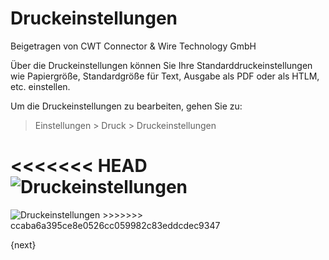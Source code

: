 # Druckeinstellungen
<span class="text-muted contributed-by">Beigetragen von CWT Connector & Wire Technology GmbH</span>

Über die Druckeinstellungen können Sie Ihre Standarddruckeinstellungen wie Papiergröße, Standardgröße für Text, Ausgabe als PDF oder als HTLM, etc. einstellen.

Um die Druckeinstellungen zu bearbeiten, gehen Sie zu:

> Einstellungen > Druck > Druckeinstellungen

<<<<<<< HEAD
<img class="screenshot" alt="Druckeinstellungen" src="/docs/assets/img/setup/print/print-settings.png">
=======
<img class="screenshot" alt="Druckeinstellungen" src="{{docs_base_url}}/assets/img/setup/print/print-settings.png">
>>>>>>> ccaba6a395ce8e0526cc059982c83eddcdec9347

{next}
